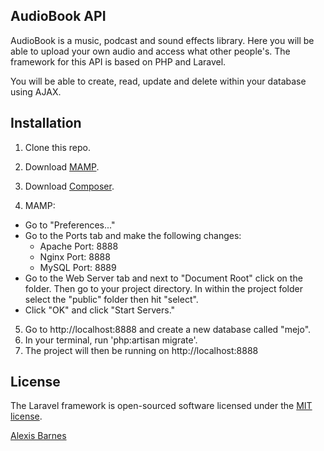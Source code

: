 ## AudioBook API

AudioBook is a music, podcast and sound effects library. Here you will be able to upload your own audio and access what other people's. The framework for this API is based on PHP and Laravel.

You will be able to create, read, update and delete within your database using AJAX.

## Installation

1. Clone this repo.
2. Download [MAMP](https://www.mamp.info/en/downloads/).
3. Download [Composer](https://getcomposer.org/download/).

4. MAMP:
  - Go to "Preferences..."
  - Go to the Ports tab and make the following changes:
    - Apache Port: 8888
    - Nginx Port: 8888
    - MySQL Port: 8889
  - Go to the Web Server tab and next to "Document Root" click on the folder. Then go to your project directory. In within the project folder select the "public" folder then hit "select".
  - Click "OK" and click "Start Servers."

5. Go to http://localhost:8888 and create a new database called "mejo".
6. In your terminal, run 'php:artisan migrate'.
7. The project will then be running on http://localhost:8888


## License

The Laravel framework is open-sourced software licensed under the [MIT license](http://opensource.org/licenses/MIT).

[Alexis Barnes](http://www.alexisbarnes.com)
